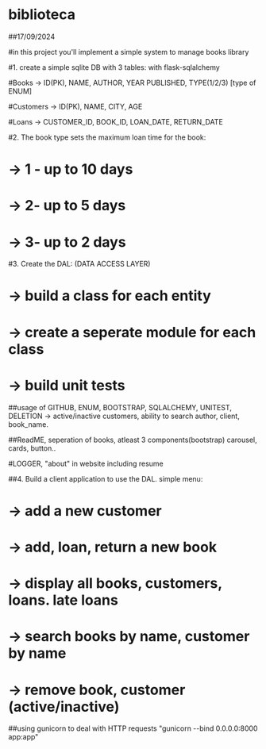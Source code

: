 # biblioteca

##17/09/2024

#in this project you'll implement a simple system to manage books library

#1. create a simple sqlite DB with 3 tables: with flask-sqlalchemy

#Books -> ID(PK), NAME, AUTHOR, YEAR PUBLISHED, TYPE(1/2/3) [type of ENUM]

#Customers -> ID(PK), NAME, CITY, AGE

#Loans -> CUSTOMER_ID, BOOK_ID, LOAN_DATE, RETURN_DATE

#2. The book type sets the maximum loan time for the book:

# -> 1 - up to 10 days
# -> 2- up to 5 days
# -> 3- up to 2 days
#3. Create the DAL: (DATA ACCESS LAYER)

# -> build a class for each entity 
# -> create a seperate module for each class
# -> build unit tests

##usage of GITHUB, ENUM, BOOTSTRAP, SQLALCHEMY, UNITEST, DELETION -> active/inactive customers, ability to search author, client, book_name.

##ReadME, seperation of books, atleast 3 components(bootstrap) carousel, cards, button..

#LOGGER, "about" in website including resume

##4. Build a client application to use the DAL. simple menu: 
# -> add a new customer
# -> add, loan, return a new book
# -> display all books, customers, loans. late loans
# -> search books by name, customer by name
# -> remove book, customer (active/inactive)

##using gunicorn to deal with HTTP requests "gunicorn --bind 0.0.0.0:8000 app:app"


